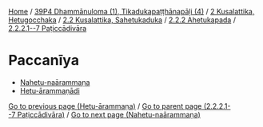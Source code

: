 
[Home](/) / [39P4 Dhammānuloma (1), Tikadukapaṭṭhānapāḷi (4)](../../../...md) / [2 Kusalattika, Hetugocchaka](../../...md) / [2.2 Kusalattika, Sahetukaduka](../...md) / [2.2.2 Ahetukapada](...md) / [2.2.2.1--7 Paṭiccādivāra](../39P4/2/2.2/2.2.2/2.2.2.1--7.md)

# Paccanīya

* [Nahetu-naārammaṇa](Paccaniya/Nahetu-naarammana.md)
* [Hetu-ārammaṇādi](Paccaniya/Hetu-arammanadi.md)

[Go to previous page (Hetu-ārammaṇa)](Paccayacatukka/Hetu-arammana.md) / [Go to parent page (2.2.2.1--7 Paṭiccādivāra)](../39P4/2/2.2/2.2.2/2.2.2.1--7.md) / [Go to next page (Nahetu-naārammaṇa)](Paccaniya/Nahetu-naarammana.md)


